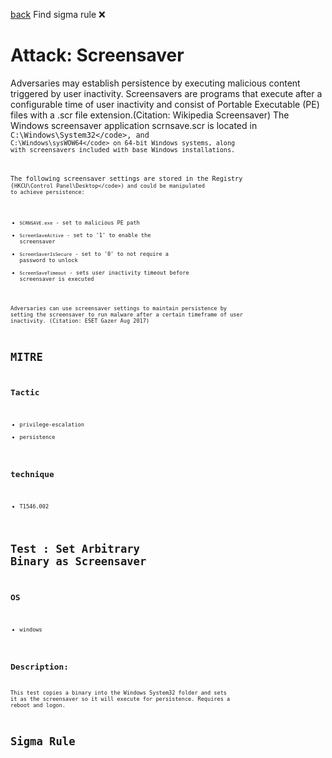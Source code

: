
[back](../index.md)
Find sigma rule :x: 

# Attack: Screensaver 

Adversaries may establish persistence by executing malicious content triggered by user inactivity. Screensavers are programs that execute after a configurable time of user inactivity and consist of Portable Executable (PE) files with a .scr file extension.(Citation: Wikipedia Screensaver) The Windows screensaver application scrnsave.scr is located in <code>C:\Windows\System32\</code>, and <code>C:\Windows\sysWOW64\</code>  on 64-bit Windows systems, along with screensavers included with base Windows installations.

The following screensaver settings are stored in the Registry (<code>HKCU\Control Panel\Desktop\</code>) and could be manipulated to achieve persistence:

* <code>SCRNSAVE.exe</code> - set to malicious PE path
* <code>ScreenSaveActive</code> - set to '1' to enable the screensaver
* <code>ScreenSaverIsSecure</code> - set to '0' to not require a password to unlock
* <code>ScreenSaveTimeout</code> - sets user inactivity timeout before screensaver is executed

Adversaries can use screensaver settings to maintain persistence by setting the screensaver to run malware after a certain timeframe of user inactivity. (Citation: ESET Gazer Aug 2017)

# MITRE
## Tactic
  - privilege-escalation
  - persistence


## technique
  - T1546.002


# Test : Set Arbitrary Binary as Screensaver
## OS
  - windows


## Description:
This test copies a binary into the Windows System32 folder and sets it as the screensaver so it will execute for persistence. Requires a reboot and logon.


# Sigma Rule

